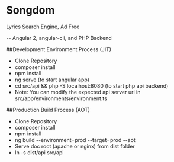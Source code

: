 # Songdom

Lyrics Search Engine, Ad Free

-- Angular 2, angular-cli, and PHP Backend

##Development Environment Process (JIT)

- Clone Repository
- composer install
- npm install
- ng serve (to start angular app)
- cd src/api && php -S localhost:8080 (to start php api backend)
- Note: You can modify the expected api server url in src/app/environments/environment.ts

##Production Build Process (AOT)

- Clone Repository
- composer install
- npm install
- ng build --environment=prod --target=prod --aot
- Serve doc root (apache or nginx) from dist folder
- ln -s dist/api src/api